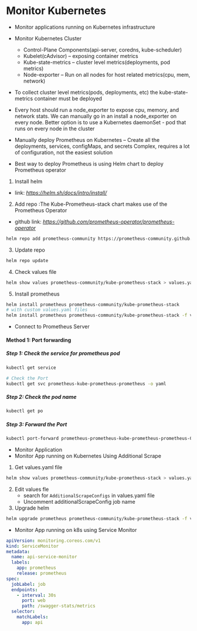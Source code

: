 # Monitor Kubernetes
- Monitor applications running on Kubernetes infrastructure
- Monitor Kubernetes Cluster
    - Control-Plane Components(api-server, coredns, kube-scheduler)
    - Kubelet(cAdvisor) – exposing container metrics
    - Kube-state-metrics – cluster level metrics(deployments, pod metrics)
    - Node-exporter – Run on all nodes for host related metrics(cpu, mem, network)

- To collect cluster level metrics(pods, deployments, etc) the kube-state-metrics container must be deployed
- Every host should run a node_exporter to expose cpu, memory, and network
stats. We can manually go in an install a node_exporter on every node. Better option is to use a Kubernetes daemonSet - pod that runs on every
node in the cluster

- Manually deploy Prometheus on Kubernetes – Create all the deployments, services, configMaps, and secrets Complex, requires a lot of configuration, not the easiest solution

- Best way to deploy Prometheus is using Helm chart to deploy Prometheus operator
1. Install helm
- link: *https://helm.sh/docs/intro/install/*

2. Add repo :The Kube-Prometheus-stack chart makes use of the Prometheus Operator
- github link: *https://github.com/prometheus-operator/prometheus-operator*
```sh
helm repo add prometheus-community https://prometheus-community.github.io/helm-charts
```

3. Update repo
```sh
helm repo update
```

4. Check values file 
```sh
helm show values prometheus-community/kube-prometheus-stack > values.yaml
```

5. Install prometheus
```sh
helm install prometheus prometheus-community/kube-prometheus-stack
# with custom values.yaml files
helm install prometheus prometheus-community/kube-prometheus-stack -f values.yml
```

- Connect to Prometheus Server
#### Method 1: Port forwarding
##### Step 1: Check the service for prometheus pod
```sh
kubectl get service

# Check the Port
kubectl get svc prometheus-kube-prometheus-prometheus -o yaml
```
##### Step 2: Check the pod name
```sh
kubectl get po
```
##### Step 3: Forward the Port
```sh
kubectl port-forward prometheus-prometheus-kube-prometheus-prometheus-0 9090
```

- Monitor Application
- Monitor App running on Kubernetes Using Additional Scrape
1. Get values.yaml file
```sh
helm show values prometheus-community/kube-prometheus-stack > values.yaml
```
2. Edit values fle
    - search for `AdditionalScrapeConfigs` in values.yaml file
    - Uncomment additionalScrapeConfig job name
3. Upgrade helm
```sh
helm upgrade prometheus prometheus-community/kube-prometheus-stack -f values.yaml
```

- Monitor App running on k8s using Service Monitor
```yml
apiVersion: monitoring.coreos.com/v1
kind: ServiceMonitor
metadata:
  name: api-service-monitor
  labels:
    app: prometheus
    release: prometheus
spec:
  jobLabel: job
  endpoints:
    - interval: 30s
      port: web
      path: /swagger-stats/metrics
  selector:
    matchLabels:
      app: api
```

